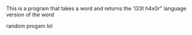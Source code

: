 This is a program that takes a word and returns the 'l33t h4x0r" language version of the word

random progam lol
